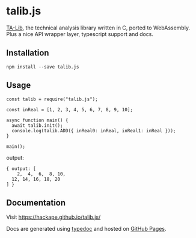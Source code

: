 # talib.js

[TA-Lib](https://ta-lib.org/), the technical analysis library written in C, ported to WebAssembly. Plus a nice API wrapper layer, typescript support and docs.

## Installation

```
npm install --save talib.js
```

## Usage
```
const talib = require("talib.js");

const inReal = [1, 2, 3, 4, 5, 6, 7, 8, 9, 10];

async function main() {
  await talib.init();
  console.log(talib.ADD({ inReal0: inReal, inReal1: inReal }));
}

main();
```

output:
```
{ output: [
    2,  4,  6,  8, 10,
  12, 14, 16, 18, 20
] }
```

## Documentation

Visit https://hackape.github.io/talib.js/

Docs are generated using [typedoc](https://github.com/TypeStrong/typedoc) and hosted on [GitHub Pages](https://github.com/hackape/talib.js/tree/gh-pages).
